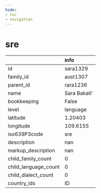 ```yaml
---
hide:
- toc
- navigation
---
```

# sre
|                      | info         |
|:---------------------|:-------------|
| id                   | sara1329     |
| family_id            | aust1307     |
| parent_id            | rara1236     |
| name                 | Sara Bakati' |
| bookkeeping          | False        |
| level                | language     |
| latitude             | 1.20403      |
| longitude            | 109.6155     |
| iso639P3code         | sre          |
| description          | nan          |
| markup_description   | nan          |
| child_family_count   | 0            |
| child_language_count | 0            |
| child_dialect_count  | 0            |
| country_ids          | ID           |